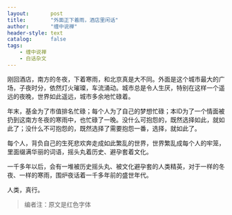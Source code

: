 ```yaml
---
layout:       post
title:        "外面正下着雨，酒店里闲话"
author:       "缠中说禅"
header-style: text
catalog:      false
tags:
    - 缠中说禅
    - 白话杂文
---
```


刚回酒店，南方的冬夜，下着寒雨，和北京真是大不同。外面是这个城市最大的广场，子夜时分，依然灯火璀璨，车流涌动。城市总是令人生厌，特别在这样一个遥远的夜晚，世界如此遥远，城市多余地忙碌着。



年末，基金为了市值排名忙碌；每个人为了自己的梦想忙碌；本ID为了一个情面被扔到这南方冬夜的寒雨中，也忙碌了一晚。没什么可抱怨的，既然选择如此，就如此了；没什么不可抱怨的，既然选择了需要抱怨一番，选择，就如此了。



每个人，背负自己的生死悲欢奔走成如此繁乱的世界，世界繁乱成每个人的牢笼，里面缀满华丽的词语，摇头丸着历史、避孕套着文化。



一千多年以后，会有一堆被历史摇头丸、被文化避孕套的人类精英，对于一样的冬夜、一样的寒雨，围炉夜话着一千多年前的盛世年代。



人类，真行。



> 编者注：原文是红色字体
